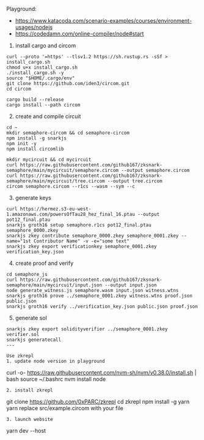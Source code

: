 Playground:

- https://www.katacoda.com/scenario-examples/courses/environment-usages/nodejs
- https://codedamn.com/online-compiler/node#start

1. install cargo and circom
```
curl --proto '=https' --tlsv1.2 https://sh.rustup.rs -sSf > install_cargo.sh
chmod u+x install_cargo.sh
./install_cargo.sh -y
source "$HOME/.cargo/env"
git clone https://github.com/iden3/circom.git
cd circom

cargo build --release
cargo install --path circom

```

2. create and compile circuit
```
cd ~
mkdir semaphore-circom && cd semaphore-circom
npm install -g snarkjs
npm init -y
npm install circomlib

mkdir mycircuit && cd mycircuit
curl https://raw.githubusercontent.com/github167/zksnark-semaphore/main/mycircuit/semaphore.circom --output semaphore.circom
curl https://raw.githubusercontent.com/github167/zksnark-semaphore/main/mycircuit/tree.circom --output tree.circom
circom semaphore.circom --r1cs --wasm --sym --c

```

3. generate keys
```
curl https://hermez.s3-eu-west-1.amazonaws.com/powersOfTau28_hez_final_16.ptau --output pot12_final.ptau
snarkjs groth16 setup semaphore.r1cs pot12_final.ptau semaphore_0000.zkey
snarkjs zkey contribute semaphore_0000.zkey semaphore_0001.zkey --name="1st Contributor Name" -v -e="some text"
snarkjs zkey export verificationkey semaphore_0001.zkey verification_key.json

```

4. create proof and verify
```
cd semaphore_js
curl https://raw.githubusercontent.com/github167/zksnark-semaphore/main/mycircuit/input.json --output input.json
node generate_witness.js semaphore.wasm input.json witness.wtns
snarkjs groth16 prove ../semaphore_0001.zkey witness.wtns proof.json public.json
snarkjs groth16 verify ../verification_key.json public.json proof.json

```

5. generate sol
```
snarkjs zkey export solidityverifier ../semaphore_0001.zkey verifier.sol
snarkjs generatecall
---

Use zkrepl
1. update node version in playground
```
curl -o- https://raw.githubusercontent.com/nvm-sh/nvm/v0.38.0/install.sh | bash
source ~/.bashrc
nvm install node

```
2. install zkrepl
```
git clone https://github.com/0xPARC/zkrepl
cd zkrepl
npm install -g yarn
yarn
replace src/example.circom with your file

```
3. launch website
```
yarn dev --host

```
